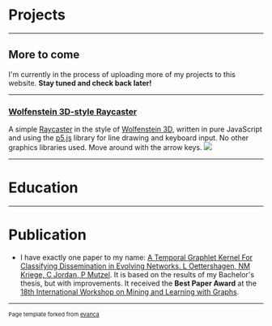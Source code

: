 # Projects

---

## More to come

I'm currently in the process of uploading more of my projects to this website. **Stay tuned and check back later!**

---

### [Wolfenstein 3D-style Raycaster](https://cljord.github.io/raycaster/) <br>
A simple [Raycaster](https://en.wikipedia.org/wiki/Ray_casting) in the style of [Wolfenstein 3D](https://en.wikipedia.org/wiki/Wolfenstein_3D), written in pure JavaScript and using the [p5.js](https://p5js.org/) library for line drawing and keyboard input. No other graphics libraries used. Move around with the arrow keys.
<img src="images/raycaster.gif?raw=true"/>

---

# Education



---

# Publication

- I have exactly one paper to my name: [A Temporal Graphlet Kernel For Classifying Dissemination in Evolving Networks. L Oettershagen, NM Kriege, C Jordan, P Mutzel](https://epubs.siam.org/doi/abs/10.1137/1.9781611977653.ch3). It is based on the results of my Bachelor's thesis, but with improvements. It received the **Best Paper Award** at the [18th International Workshop on Mining and Learning with Graphs](http://www.mlgworkshop.org/2023/).


---
<p style="font-size:11px">Page template forked from <a href="https://github.com/evanca/quick-portfolio">evanca</a></p>
<!-- Remove above link if you don't want to attibute -->
